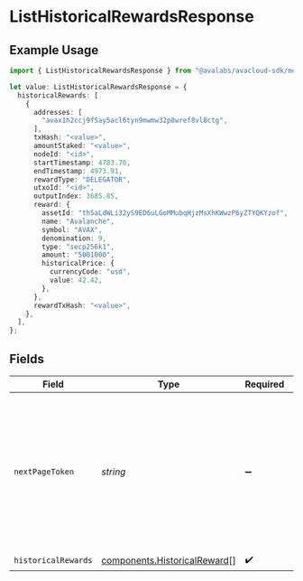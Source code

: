 # ListHistoricalRewardsResponse

## Example Usage

```typescript
import { ListHistoricalRewardsResponse } from "@avalabs/avacloud-sdk/models/components";

let value: ListHistoricalRewardsResponse = {
  historicalRewards: [
    {
      addresses: [
        "avax1h2ccj9f5ay5acl6tyn9mwmw32p8wref8vl8ctg",
      ],
      txHash: "<value>",
      amountStaked: "<value>",
      nodeId: "<id>",
      startTimestamp: 4783.70,
      endTimestamp: 4973.91,
      rewardType: "DELEGATOR",
      utxoId: "<id>",
      outputIndex: 3685.85,
      reward: {
        assetId: "th5aLdWLi32yS9ED6uLGoMMubqHjzMsXhKWwzP6yZTYQKYzof",
        name: "Avalanche",
        symbol: "AVAX",
        denomination: 9,
        type: "secp256k1",
        amount: "5001000",
        historicalPrice: {
          currencyCode: "usd",
          value: 42.42,
        },
      },
      rewardTxHash: "<value>",
    },
  ],
};
```

## Fields

| Field                                                                                                                                  | Type                                                                                                                                   | Required                                                                                                                               | Description                                                                                                                            |
| -------------------------------------------------------------------------------------------------------------------------------------- | -------------------------------------------------------------------------------------------------------------------------------------- | -------------------------------------------------------------------------------------------------------------------------------------- | -------------------------------------------------------------------------------------------------------------------------------------- |
| `nextPageToken`                                                                                                                        | *string*                                                                                                                               | :heavy_minus_sign:                                                                                                                     | A token, which can be sent as `pageToken` to retrieve the next page. If this field is omitted or empty, there are no subsequent pages. |
| `historicalRewards`                                                                                                                    | [components.HistoricalReward](../../models/components/historicalreward.md)[]                                                           | :heavy_check_mark:                                                                                                                     | N/A                                                                                                                                    |